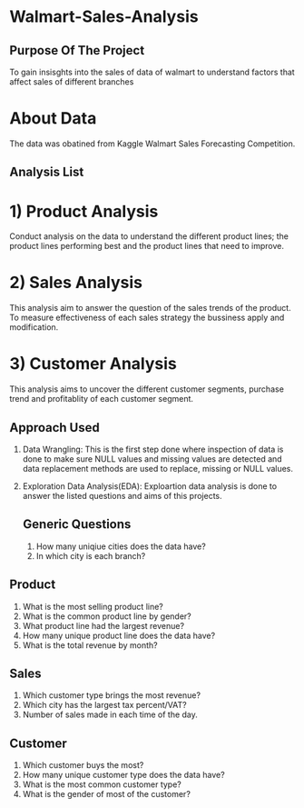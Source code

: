 # Walmart-Sales-Analysis
## Purpose Of The Project

 To gain insisghts into the sales of data of walmart to understand factors that affect sales of different branches

 # About Data
 The data was obatined from  Kaggle Walmart Sales Forecasting Competition.

 ## Analysis List
 # 1) Product Analysis
   Conduct analysis on the data to understand the different product lines; the product lines performing best and the product lines that need to improve.

   # 2) Sales Analysis
  This analysis aim to answer the question of the sales trends of the product. To measure effectiveness of each sales strategy the bussiness apply and modification.

  # 3) Customer Analysis
  This analysis aims to uncover the different customer segments, purchase trend and profitablity of each customer segment.
  
  ## Approach Used
  
  1) Data Wrangling: This is the first step done where inspection of data is done to make sure NULL values and missing values are detected and data replacement methods are used to replace, missing or NULL values.

2) Exploration Data Analysis(EDA): Exploartion data analysis is done to answer the listed questions and aims of this projects.


   ## Generic Questions
   1. How many uniqiue cities  does the data have?
   2. In which city is each branch?
  
  ## Product

   1) What is the most selling product line?
   2) What is the common product line by gender?
   3) What product line had the largest revenue?
   4) How many unique product line does the data have?
   5) What is the total revenue by month?

  ## Sales
  1) Which customer type brings the most revenue?
  2) Which city has the largest tax percent/VAT?
  3) Number of sales made in each time of the day.

 ## Customer
 1) Which customer buys the most?
 2) How many unique customer type does the data have?
 3) What is the most common customer type?
 4) What is the gender of most of the customer?

     
      
